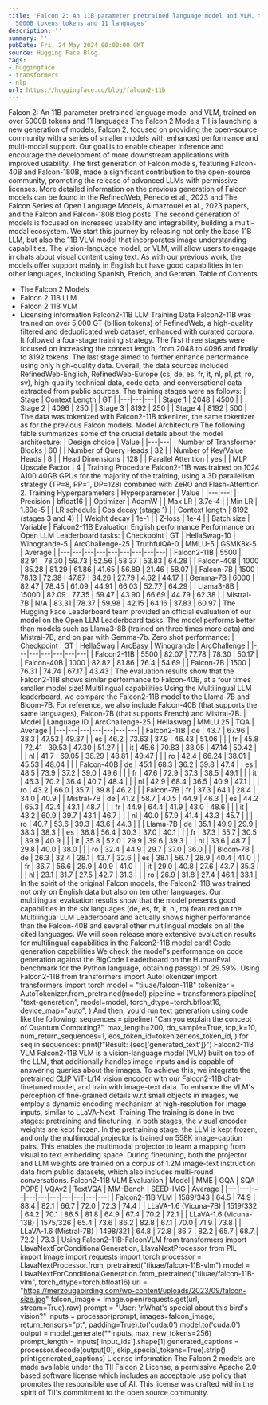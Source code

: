 ```yaml
---
title: 'Falcon 2: An 11B parameter pretrained language model and VLM, trained on over
  5000B tokens tokens and 11 languages'
description: ''
summary: ''
pubDate: Fri, 24 May 2024 00:00:00 GMT
source: Hugging Face Blog
tags:
- huggingface
- transformers
- nlp
url: https://huggingface.co/blog/falcon2-11b
---
```


Falcon 2: An 11B parameter pretrained language model and VLM, trained on over 5000B tokens and 11 languages
The Falcon 2 Models
TII is launching a new generation of models, Falcon 2, focused on providing the open-source community with a series of smaller models with enhanced performance and multi-modal support. Our goal is to enable cheaper inference and encourage the development of more downstream applications with improved usability.
The first generation of Falcon models, featuring Falcon-40B and Falcon-180B, made a significant contribution to the open-source community, promoting the release of advanced LLMs with permissive licenses. More detailed information on the previous generation of Falcon models can be found in the RefinedWeb, Penedo et al., 2023 and The Falcon Series of Open Language Models, Almazrouei et al., 2023 papers, and the Falcon and Falcon-180B blog posts.
The second generation of models is focused on increased usability and integrability, building a multi-modal ecosystem. We start this journey by releasing not only the base 11B LLM, but also the 11B VLM model that incorporates image understanding capabilities. The vision-language model, or VLM, will allow users to engage in chats about visual content using text.
As with our previous work, the models offer support mainly in English but have good capabilities in ten other languages, including Spanish, French, and German.
Table of Contents
- The Falcon 2 Models
- Falcon 2 11B LLM
- Falcon 2 11B VLM
- Licensing information
Falcon2-11B LLM
Training Data
Falcon2-11B was trained on over 5,000 GT (billion tokens) of RefinedWeb, a high-quality filtered and deduplicated web dataset, enhanced with curated corpora. It followed a four-stage training strategy. The first three stages were focused on increasing the context length, from 2048 to 4096 and finally to 8192 tokens. The last stage aimed to further enhance performance using only high-quality data.
Overall, the data sources included RefinedWeb-English, RefinedWeb-Europe (cs, de, es, fr, it, nl, pl, pt, ro, sv), high-quality technical data, code data, and conversational data extracted from public sources.
The training stages were as follows:
| Stage | Context Length | GT |
|---|---|---|
| Stage 1 | 2048 | 4500 |
| Stage 2 | 4096 | 250 |
| Stage 3 | 8192 | 250 |
| Stage 4 | 8192 | 500 |
The data was tokenized with Falcon2-11B tokenizer, the same tokenizer as for the previous Falcon models.
Model Architecture
The following table summarizes some of the crucial details about the model architecture:
| Design choice | Value |
|---|---|
| Number of Transformer Blocks | 60 |
| Number of Query Heads | 32 |
| Number of Key/Value Heads | 8 |
| Head Dimensions | 128 |
| Parallel Attention | yes |
| MLP Upscale Factor | 4 |
Training Procedure
Falcon2-11B was trained on 1024 A100 40GB GPUs for the majority of the training, using a 3D parallelism strategy (TP=8, PP=1, DP=128) combined with ZeRO and Flash-Attention 2.
Training Hyperparameters
| Hyperparameter | Value |
|---|---|
| Precision | bfloat16 |
| Optimizer | AdamW |
| Max LR | 3.7e-4 |
| Min LR | 1.89e-5 |
| LR schedule | Cos decay (stage 1) |
| Context length | 8192 (stages 3 and 4) |
| Weight decay | 1e-1 |
| Z-loss | 1e-4 |
| Batch size | Variable |
Falcon2-11B Evaluation
English performance
Performance on Open LLM Leaderboard tasks:
| Checkpoint | GT | HellaSwag-10 | Winogrande-5 | ArcChallenge-25 | TruthfulQA-0 | MMLU-5 | GSMK8k-5 | Average |
|---|---|---|---|---|---|---|---|---|
| Falcon2-11B | 5500 | 82.91 | 78.30 | 59.73 | 52.56 | 58.37 | 53.83 | 64.28 |
| Falcon-40B | 1000 | 85.28 | 81.29 | 61.86 | 41.65 | 56.89 | 21.46 | 58.07 |
| Falcon-7B | 1500 | 78.13 | 72.38 | 47.87 | 34.26 | 27.79 | 4.62 | 44.17 |
| Gemma-7B | 6000 | 82.47 | 78.45 | 61.09 | 44.91 | 66.03 | 52.77 | 64.29 |
| Llama3-8B | 15000 | 82.09 | 77.35 | 59.47 | 43.90 | 66.69 | 44.79 | 62.38 |
| Mistral-7B | N/A | 83.31 | 78.37 | 59.98 | 42.15 | 64.16 | 37.83 | 60.97 |
The Hugging Face Leaderboard team provided an official evaluation of our model on the Open LLM Leaderboard tasks. The model performs better than models such as Llama3-8B (trained on three times more data) and Mistral-7B, and on par with Gemma-7b.
Zero shot performance:
| Checkpoint | GT | HellaSwag | ArcEasy | Winogrande | ArcChallenge |
|---|---|---|---|---|---|
| Falcon2-11B | 5500 | 82.07 | 77.78 | 78.30 | 50.17 |
| Falcon-40B | 1000 | 82.82 | 81.86 | 76.4 | 54.69 |
| Falcon-7B | 1500 | 76.31 | 74.74 | 67.17 | 43.43 |
The evaluation results show that the Falcon2-11B shows similar performance to Falcon-40B, at a four times smaller model size!
Multilingual capabilities
Using the Multilingual LLM leaderboard, we compare the Falcon2-11B model to the Llama-7B and Bloom-7B. For reference, we also include Falcon-40B (that supports the same languages), Falcon-7B (that supports French) and Mistral-7B.
| Model | Language ID | ArcChallenge-25 | Hellaswag | MMLU 25 | TQA | Average |
|---|---|---|---|---|---|---|
| Falcon2-11B | de | 43.7 | 67.96 | 38.3 | 47.53 | 49.37 |
| es | 46.2 | 73.63 | 37.9 | 46.43 | 51.06 | |
| fr | 45.8 | 72.41 | 39.53 | 47.30 | 51.27 | |
| it | 45.6 | 70.83 | 38.05 | 47.14 | 50.42 | |
| nl | 41.7 | 69.05 | 38.29 | 48.81 | 49.47 | |
| ro | 42.4 | 66.24 | 38.01 | 45.53 | 48.04 | |
| Falcon-40B | de | 45.1 | 68.3 | 36.2 | 39.8 | 47.4 |
| es | 48.5 | 73.9 | 37.2 | 39.0 | 49.6 | |
| fr | 47.6 | 72.9 | 37.3 | 38.5 | 49.1 | |
| it | 46.3 | 70.2 | 36.4 | 40.7 | 48.4 | |
| nl | 42.9 | 68.4 | 36.5 | 40.9 | 47.1 | |
| ro | 43.2 | 66.0 | 35.7 | 39.8 | 46.2 | |
| Falcon-7B | fr | 37.3 | 64.1 | 28.4 | 34.0 | 40.9 |
| Mistral-7B | de | 41.2 | 58.7 | 40.5 | 44.9 | 46.3 |
| es | 44.2 | 65.3 | 42.4 | 43.1 | 48.7 | |
| fr | 44.9 | 64.4 | 41.9 | 43.0 | 48.6 | |
| it | 43.2 | 60.9 | 39.7 | 43.1 | 46.7 | |
| nl | 40.0 | 57.9 | 41.4 | 43.3 | 45.7 | |
| ro | 40.7 | 53.6 | 39.3 | 43.6 | 44.3 | |
| Llama-7B | de | 35.1 | 49.9 | 29.9 | 38.3 | 38.3 |
| es | 36.8 | 56.4 | 30.3 | 37.0 | 40.1 | |
| fr | 37.3 | 55.7 | 30.5 | 39.9 | 40.9 | |
| it | 35.8 | 52.0 | 29.9 | 39.6 | 39.3 | |
| nl | 33.6 | 48.7 | 29.8 | 40.0 | 38.0 | |
| ro | 32.4 | 44.9 | 29.7 | 37.0 | 36.0 | |
| Bloom-7B | de | 26.3 | 32.4 | 28.1 | 43.7 | 32.6 |
| es | 38.1 | 56.7 | 28.9 | 40.4 | 41.0 | |
| fr | 36.7 | 56.6 | 29.9 | 40.9 | 41.0 | |
| it | 29.0 | 40.8 | 27.6 | 43.7 | 35.3 | |
| nl | 23.1 | 31.7 | 27.5 | 42.7 | 31.3 | |
| ro | 26.9 | 31.8 | 27.4 | 46.1 | 33.1 |
In the spirit of the original Falcon models, the Falcon2-11B was trained not only on English data but also on ten other languages. Our multilingual evaluation results show that the model presents good capabilities in the six languages (de, es, fr, it, nl, ro) featured on the Multilingual LLM Leaderboard and actually shows higher performance than the Falcon-40B and several other multilingual models on all the cited languages.
We will soon release more extensive evaluation results for multilingual capabilities in the Falcon2-11B model card!
Code generation capabilities
We check the model's performance on code generation against the BigCode Leaderboard on the HumanEval benchmark for the Python language, obtaining pass@1 of 29.59%.
Using Falcon2-11B
from transformers import AutoTokenizer
import transformers
import torch
model = "tiiuae/falcon-11B"
tokenizer = AutoTokenizer.from_pretrained(model)
pipeline = transformers.pipeline(
"text-generation",
model=model,
torch_dtype=torch.bfloat16,
device_map="auto",
)
And then, you'd run text generation using code like the following:
sequences = pipeline(
"Can you explain the concept of Quantum Computing?",
max_length=200,
do_sample=True,
top_k=10,
num_return_sequences=1,
eos_token_id=tokenizer.eos_token_id,
)
for seq in sequences:
print(f"Result: {seq['generated_text']}")
Falcon2-11B VLM
Falcon2-11B VLM is a vision-language model (VLM) built on top of the LLM, that additionally handles image inputs and is capable of answering queries about the images. To achieve this, we integrate the pretrained CLIP ViT-L/14 vision encoder with our Falcon2-11B chat-finetuned model, and train with image-text data.
To enhance the VLM's perception of fine-grained details w.r.t small objects in images, we employ a dynamic encoding mechanism at high-resolution for image inputs, similar to LLaVA-Next.
Training
The training is done in two stages: pretraining and finetuning. In both stages, the visual encoder weights are kept frozen. In the pretraining stage, the LLM is kept frozen, and only the multimodal projector is trained on 558K image-caption pairs. This enables the multimodal projector to learn a mapping from visual to text embedding space. During finetuning, both the projector and LLM weights are trained on a corpus of 1.2M image-text instruction data from public datasets, which also includes multi-round conversations.
Falcon2-11B VLM Evaluation
| Model | MME | GQA | SQA | POPE | VQAv2 | TextVQA | MM-Bench | SEED-IMG | Average |
|---|---|---|---|---|---|---|---|---|---|
| Falcon2-11B VLM | 1589/343 | 64.5 | 74.9 | 88.4 | 82.1 | 66.7 | 72.0 | 72.3 | 74.4 |
| LLaVA-1.6 (Vicuna-7B) | 1519/332 | 64.2 | 70.1 | 86.5 | 81.8 | 64.9 | 67.4 | 70.2 | 72.1 |
| LLaVA-1.6 (Vicuna-13B) | 1575/326 | 65.4 | 73.6 | 86.2 | 82.8 | 67.1 | 70.0 | 71.9 | 73.8 |
| LLaVA-1.6 (Mistral-7B) | 1498/321 | 64.8 | 72.8 | 86.7 | 82.2 | 65.7 | 68.7 | 72.2 | 73.3 |
Using Falcon2-11B-FalconVLM
from transformers import LlavaNextForConditionalGeneration, LlavaNextProcessor
from PIL import Image
import requests
import torch
processor = LlavaNextProcessor.from_pretrained("tiiuae/falcon-11B-vlm")
model = LlavaNextForConditionalGeneration.from_pretrained("tiiuae/falcon-11B-vlm", torch_dtype=torch.bfloat16)
url = "https://merzougabirding.com/wp-content/uploads/2023/09/falcon-size.jpg"
falcon_image = Image.open(requests.get(url, stream=True).raw)
prompt = "User: <image>\nWhat's special about this bird's vision?"
inputs = processor(prompt, images=falcon_image, return_tensors="pt", padding=True).to('cuda:0')
model.to('cuda:0')
output = model.generate(**inputs, max_new_tokens=256)
prompt_length = inputs['input_ids'].shape[1]
generated_captions = processor.decode(output[0], skip_special_tokens=True).strip()
print(generated_captions)
License information
The Falcon 2 models are made available under the TII Falcon 2 License, a permissive Apache 2.0-based software license which includes an acceptable use policy that promotes the responsible use of AI. This license was crafted within the spirit of TII's commitment to the open source community.